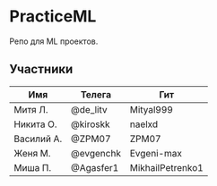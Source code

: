 # PracticeML

Репо для ML проектов.

## Участники

| Имя  | Телега   | Гит       |
|------|---------|-----------|
| Митя Л. | @de_litv | Mityal999 |
| Никита О. | @kiroskk | naelxd |
| Василий А.| @ZPM07 | ZPM07 |
| Женя М. | @evgenchk | Evgeni-max |
| Миша П.   | @Agasfer1 | MikhailPetrenko1 |
